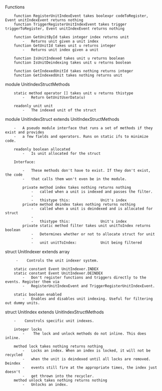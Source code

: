 Functions

        function RegisterUnitIndexEvent takes boolexpr codeToRegister, Event unitIndexEvent returns nothing
        function TriggerRegisterUnitIndexEvent takes trigger triggerToRegister, Event unitIndexEvent returns nothing

        function GetUnitById takes integer index returns unit
            -   Returns unit given a unit index
        function GetUnitId takes unit u returns integer
            -   Returns unit index given a unit

        function IsUnitIndexed takes unit u returns boolean
        function IsUnitDeindexing takes unit u returns boolean

        function GetIndexedUnitId takes nothing returns integer
        function GetIndexedUnit takes nothing returns unit

module UnitIndexStructMethods
   
        static method operator [] takes unit u returns thistype
            -   Return GetUnitUserData(u)

        readonly unit unit
            -   The indexed unit of the struct

module UnitIndexStruct extends UnitIndexStructMethods

        -   A pseudo module interface that runs a set of methods if they exist and provides
        -   a few fields and operators. Runs on static ifs to minimize code.

        readonly boolean allocated
            -   Is unit allocated for the struct

        Interface:

            -   These methods don't have to exist. If they don't exist, the code
            -   that calls them won't even be in the module.

            private method index takes nothing returns nothing
                -   called when a unit is indexed and passes the filter.
                -
                -   thistype this:              Unit's index
            private method deindex takes nothing returns nothing
                -   called when a unit is deindexed and is allocated for struct
                -
                -   thistype this:              Unit's index
            private static method filter takes unit unitToIndex returns boolean
                -   Determines whether or not to allocate struct for unit
                -
                -   unit unitToIndex:           Unit being filtered

struct UnitIndexer extends array

         -    Controls the unit indexer system.

        static constant Event UnitIndexer.INDEX
        static constant Event UnitIndexer.DEINDEX
            -   Don't register functions and triggers directly to the events. Register them via
            -   RegisterUnitIndexEvent and TriggerRegisterUnitIndexEvent.

        static boolean enabled
            -   Enables and disables unit indexing. Useful for filtering out dummy units.

struct UnitIndex extends UnitIndexStructMethods

        -    Constrols specific unit indexes.

        integer locks
            -    The lock and unlock methods do not inline. This does inline.

        method lock takes nothing returns nothing
            -   Locks an index. When an index is locked, it will not be recycled
            -   when the unit is deindexed until all locks are removed. Deindex
            -   events still fire at the appropriate times, the index just doesn't
            -   get thrown into the recycler.
        method unlock takes nothing returns nothing
            -   Unlocks an index.
